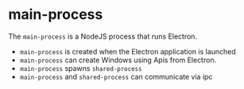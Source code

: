 # main-process

The `main-process` is a NodeJS process that runs Electron.

- `main-process` is created when the Electron application is launched
- `main-process` can create Windows using Apis from Electron.
- `main-process` spawns `shared-process`
- `main-process` and `shared-process` can communicate via ipc
